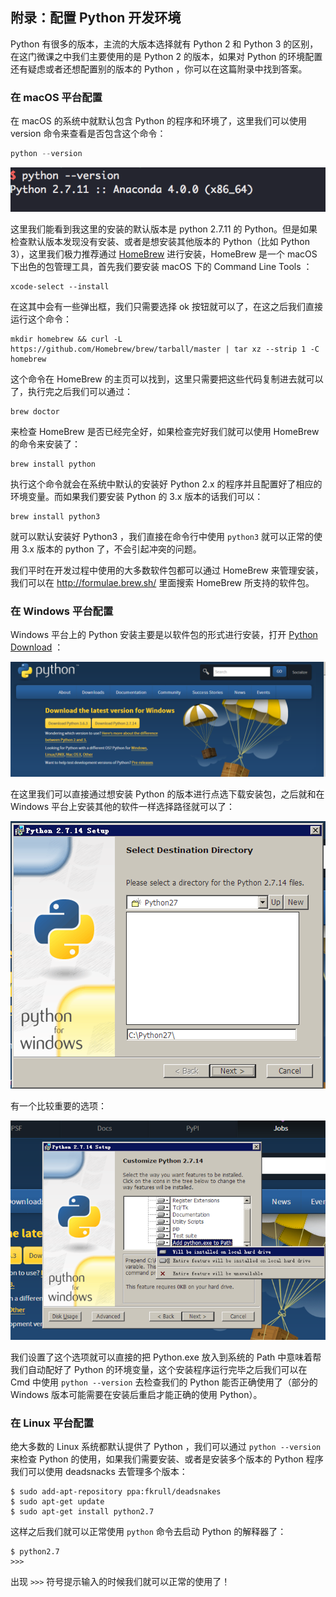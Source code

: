 ## 附录：配置 Python 开发环境


Python 有很多的版本，主流的大版本选择就有 Python 2 和 Python 3 的区别，在这门微课之中我们主要使用的是 Python 2 的版本，如果对 Python 的环境配置还有疑虑或者还想配置别的版本的 Python ，你可以在这篇附录中找到答案。

### 在 macOS 平台配置 

在 macOS 的系统中就默认包含 Python 的程序和环境了，这里我们可以使用 version 命令来查看是否包含这个命令：

``` python
python --version
```

![version](appendix/version.png)

这里我们能看到我这里的安装的默认版本是 python 2.7.11 的 Python。但是如果检查默认版本发现没有安装、或者是想安装其他版本的 Python（比如 Python 3），这里我们极力推荐通过 [HomeBrew](https://docs.brew.sh/Installation.html) 进行安装，HomeBrew 是一个 macOS 下出色的包管理工具，首先我们要安装 macOS 下的 Command Line Tools ：

``` shell
xcode-select --install
```

在这其中会有一些弹出框，我们只需要选择 ok 按钮就可以了，在这之后我们直接运行这个命令：

``` shell
mkdir homebrew && curl -L https://github.com/Homebrew/brew/tarball/master | tar xz --strip 1 -C homebrew
```

这个命令在 HomeBrew 的主页可以找到，这里只需要把这些代码复制进去就可以了，执行完之后我们可以通过：

``` shell
brew doctor
```

来检查 HomeBrew 是否已经完全好，如果检查完好我们就可以使用 HomeBrew 的命令来安装了：

``` shell
brew install python
```

执行这个命令就会在系统中默认的安装好 Python 2.x 的程序并且配置好了相应的环境变量。而如果我们要安装 Python 的 3.x 版本的话我们可以：

``` shell
brew install python3
```

就可以默认安装好 Python3 ，我们直接在命令行中使用 `python3` 就可以正常的使用 3.x 版本的 python 了，不会引起冲突的问题。

我们平时在开发过程中使用的大多数软件包都可以通过 HomeBrew 来管理安装，我们可以在 http://formulae.brew.sh/ 里面搜索 HomeBrew 所支持的软件包。

### 在 Windows 平台配置 

Windows 平台上的 Python 安装主要是以软件包的形式进行安装，打开 [Python Download](https://www.python.org/downloads/) ：

![download](appendix/install-for-windows.png)

在这里我们可以直接通过想安装 Python 的版本进行点选下载安装包，之后就和在 Windows 平台上安装其他的软件一样选择路径就可以了：

![file-path](appendix/file-path.png)

有一个比较重要的选项：

![add-to-path](appendix/add-to-path.png)

我们设置了这个选项就可以直接的把 Python.exe 放入到系统的 Path 中意味着帮我们自动配好了 Python 的环境变量，这个安装程序运行完毕之后我们可以在 Cmd 中使用 `python --version` 去检查我们的 Python 能否正确使用了（部分的 Windows 版本可能需要在安装后重启才能正确的使用 Python）。

### 在 Linux 平台配置

绝大多数的 Linux 系统都默认提供了 Python ，我们可以通过 `python --version` 来检查 Python 的使用，如果我们需要安装、或者是安装多个版本的 Python 程序我们可以使用 deadsnacks 去管理多个版本：

``` shell
$ sudo add-apt-repository ppa:fkrull/deadsnakes 
$ sudo apt-get update
$ sudo apt-get install python2.7
```

这样之后我们就可以正常使用 `python` 命令去启动 Python 的解释器了：

``` shell
$ python2.7
>>> 
```

出现 `>>>` 符号提示输入的时候我们就可以正常的使用了！



































